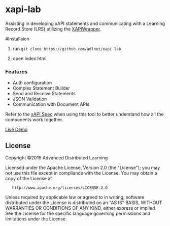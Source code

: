 # xapi-lab
Assisting in developing xAPI statements and communicating with a Learning Record Store (LRS) utilizing the [XAPIWrapper](https://github.com/adlnet/xAPIWrapper).

#Installaion

  1. run `git clone https://github.com/adlnet/xapi-lab`

  2. open index.html


### Features
- Auth configuration
- Complex Statement Builder
- Send and Receive Statements
- JSON Validation
- Communication with Document APIs

Refer to the [xAPI Spec](https://github.com/adlnet/xAPI-Spec/blob/master/xAPI.md) when using this tool to better understand how all the components work together.

[Live Demo](http://adlnet.github.io/xapi-lab)

## License
   Copyright &copy;2016 Advanced Distributed Learning

   Licensed under the Apache License, Version 2.0 (the "License");
   you may not use this file except in compliance with the License.
   You may obtain a copy of the License at

       http://www.apache.org/licenses/LICENSE-2.0

   Unless required by applicable law or agreed to in writing, software
   distributed under the License is distributed on an "AS IS" BASIS,
   WITHOUT WARRANTIES OR CONDITIONS OF ANY KIND, either express or implied.
   See the License for the specific language governing permissions and
   limitations under the License.
